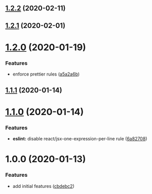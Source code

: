 ## [1.2.2](https://github.com/amille44420/eslint-config/compare/v1.2.1...v1.2.2) (2020-02-11)

## [1.2.1](https://github.com/amille44420/eslint-config/compare/v1.2.0...v1.2.1) (2020-02-01)

# [1.2.0](https://github.com/amille44420/eslint-config/compare/v1.1.1...v1.2.0) (2020-01-19)


### Features

* enforce prettier rules ([a5a2a6b](https://github.com/amille44420/eslint-config/commit/a5a2a6b0373c58b2501eb4221e3119d78ad7657e))

## [1.1.1](https://github.com/amille44420/eslint-config/compare/v1.1.0...v1.1.1) (2020-01-14)

# [1.1.0](https://github.com/amille44420/eslint-config/compare/v1.0.0...v1.1.0) (2020-01-14)


### Features

* **eslint:** disable react/jsx-one-expression-per-line rule ([6a82708](https://github.com/amille44420/eslint-config/commit/6a82708c02990215153f1515864dd19a7c43dbd1))

# 1.0.0 (2020-01-13)


### Features

* add initial features ([cbdebc2](https://github.com/amille44420/eslint-config/commit/cbdebc201ff310e2e1d1af36f647c92c4dd1a7ac))
